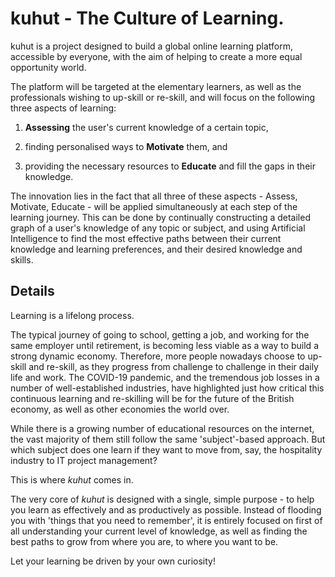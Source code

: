 # kuhut - The Culture of Learning.

kuhut is a project designed to build a global online learning platform, accessible by everyone, with the aim of helping to create a more equal opportunity world.

The platform will be targeted at the elementary learners, as well as the professionals wishing to up-skill or re-skill, and will focus on the following three aspects of learning:

1) __Assessing__ the user's current knowledge of a certain topic,

2) finding personalised ways to __Motivate__ them, and

3) providing the necessary resources to __Educate__ and fill the gaps in their knowledge.

The innovation lies in the fact that all three of these aspects - Assess, Motivate, Educate - will be applied simultaneously at each step of the learning journey. This can be done by continually constructing a detailed graph of a user's knowledge of any topic or subject, and using Artificial Intelligence to find the most effective paths between their current knowledge and learning preferences, and their desired knowledge and skills.

## Details

Learning is a lifelong process.

The typical journey of going to school, getting a job, and working for the same employer until retirement, is becoming less viable as a way to build a strong dynamic economy. Therefore, more people nowadays choose to up-skill and re-skill, as they progress from challenge to challenge in their daily life and work. The COVID-19 pandemic, and the tremendous job losses in a number of well-established industries, have highlighted just how critical this continuous learning and re-skilling will be for the future of the British economy, as well as other economies the world over.

While there is a growing number of educational resources on the internet, the vast majority of them still follow the same 'subject'-based approach. But which subject does one learn if they want to move from, say, the hospitality industry to IT project management?

This is where _kuhut_ comes in.

The very core of _kuhut_ is designed with a single, simple purpose - to help you learn as effectively and as productively as possible. Instead of flooding you with 'things that you need to remember', it is entirely focused on first of all understanding your current level of knowledge, as well as finding the best paths to grow from where you are, to where you want to be.

Let your learning be driven by your own curiosity!